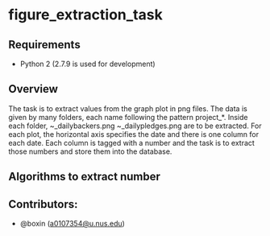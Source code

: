 # figure_extraction_task

## Requirements

- Python 2 (2.7.9 is used for development)

## Overview

The task is to extract values from the graph plot in png files. The data is given by many folders, each name following the pattern project_*. Inside each folder, ~_dailybackers.png ~_dailypledges.png are to be extracted. For each plot, the horizontal axis specifies the date and there is one column for each date. Each column is tagged with a number and the task is to extract those numbers and store them into the database.

## Algorithms to extract number




## Contributors:
- @boxin (a0107354@u.nus.edu)